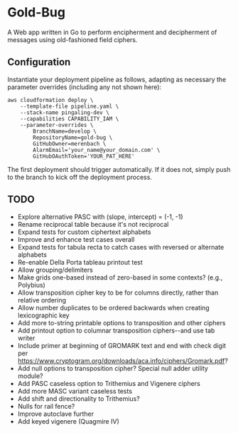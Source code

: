 
# Gold-Bug

A Web app written in Go to perform encipherment and decipherment of messages using old-fashioned field ciphers.

## Configuration

Instantiate your deployment pipeline as follows, adapting as necessary the parameter overrides (including any not shown here):

    aws cloudformation deploy \
        --template-file pipeline.yaml \
        --stack-name pingaling-dev \
        --capabilities CAPABILITY_IAM \
        --parameter-overrides \
            BranchName=develop \
            RepositoryName=gold-bug \
            GitHubOwner=merenbach \
            AlarmEmail='your_name@your_domain.com' \
            GitHubOAuthToken='YOUR_PAT_HERE'

 The first deployment should trigger automatically. If it does not, simply push to the branch to kick off the deployment process.

## TODO

* Explore alternative PASC with (slope, intercept) = (-1, -1)
* Rename reciprocal table because it's not reciprocal
* Expand tests for custom ciphertext alphabets
* Improve and enhance test cases overall
* Expand tests for tabula recta to catch cases with reversed or alternate alphabets
* Re-enable Della Porta tableau printout test
* Allow grouping/delimiters
* Make grids one-based instead of zero-based in some contexts? (e.g., Polybius)
* Allow transposition cipher key to be for columns directly, rather than relative ordering
* Allow number duplicates to be ordered backwards when creating lexicographic key
* Add more to-string printable options to transposition and other ciphers
* Add printout option to columnar transposition ciphers--and use tab writer
* Include primer at beginning of GROMARK text and end with check digit per <https://www.cryptogram.org/downloads/aca.info/ciphers/Gromark.pdf>?
* Add null options to transposition cipher? Special null adder utility module?
* Add PASC caseless option to Trithemius and Vigenere ciphers
* Add more MASC variant caseless tests
* Add shift and directionality to Trithemius?
* Nulls for rail fence?
* Improve autoclave further
* Add keyed vigenere (Quagmire IV)
